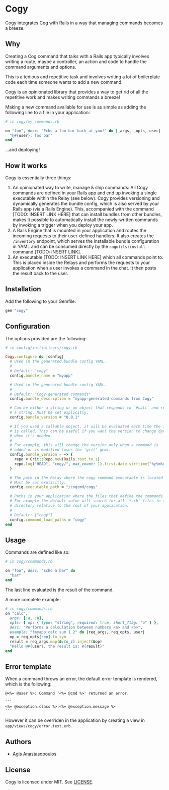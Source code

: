 # Cogy

Cogy integrates [Cog](https://operable.io/) with Rails
in a way that managing commands becomes a breeze.

## Why

Creating a Cog command that talks with a Rails app typically involves writing
a route, maybe a controller, an action and code to handle the command arguments
and options.

This is a tedious and repetitive task and involves writing a lot of boilerplate
code each time someone wants to add a new command.

Cogy is an opinionated library that provides a way to get rid of all the
repetitive work and makes writing commands a breeze!

Making a new command available for use is as simple as adding the following line
to a file in your application:

```ruby
# in cogy/my_commands.rb

on "foo", desc: "Echo a foo bar back at you!" do |_args, _opts, user|
  "@#{user}: foo bar"
end
```

...and deploying!

## How it works

Cogy is essentially three things:

1. An opinionated way to write, manage & ship commands: All Cogy commands are
   defined in your Rails app and end up invoking a single executable within the
   Relay (see below). Cogy provides versioning and dynamically generates the
   bundle config, which is also served by your Rails app (via a Rails Engine).
   This, accompanied with the command [TODO: INSERT LINK HERE] that
   can install bundles from other bundles, makes it possible to automatically
   install the newly-written commands by invoking a trigger when you deploy
   your app.
2. A Rails Engine that is mounted in your application and routes the incoming
   requests to their user-defined handlers. It also creates the `/inventory`
   endpoint, which serves the installable bundle configuration in YAML and can be
   consumed directly by the `cogutils:install` command [TODO: INSERT LINK].
3. An executable [TODO: INSERT LINK HERE] which all commands point to.
   This is placed inside the Relays and performs the requests to your application
   when a user invokes a command in the chat. It then posts the result back
   to the user.

## Installation

Add the following to your Gemfile:

```ruby
gem "cogy"
```

## Configuration

The options provided are the following:

```ruby
# in config/initializers/cogy.rb

Cogy.configure do |config|
  # Used in the generated bundle config YAML.
  #
  # Default: "cogy"
  config.bundle_name = "myapp"

  # Used in the generated bundle config YAML.
  #
  # Default: "Cogy-generated commands"
  config.bundle_description = "myapp-generated commands from Cogy"

  # Can be either a string or an object that responds to `#call` and returns
  # a string. Must be set explicitly.
  config.bundle_version = "0.0.1"

  # If you used a callable object, it will be evaluated each time the inventory
  # is called. This can be useful if you want the version to change dynamically
  # when it's needed.
  #
  # For example, this will change the version only when a command is
  # added or is modified (uses the 'grit' gem).
  config.bundle_version = -> {
    repo = Grit::Repo.new(Rails.root.to_s)
    repo.log("HEAD", "cogy/", max_count: 1).first.date.strftime("%y%m%d.%H%M%S")
  }

  # The path in the Relay where the cogy command executable is located at.
  # Must be set explicitly.
  config.executable_path = "/cogcmd/cogy"

  # Paths in your application where the files that define the commands live in.
  # For example the default value will search for all `*.rb` files in the `cogy/`
  # directory relative to the root of your application.
  #
  # Default: ["cogy"]
  config.command_load_paths = "cogy"
end

```

## Usage

Commands are defined like so:

```ruby
# in cogy/commands.rb

on "foo", desc: "Echo a bar" do
  "bar"
end
```

The last line evaluated is the result of the command.

A more complete example:

```ruby
# in cogy/commands.rb
on "calc",
  args: [:a, :b],
  opts: { op: { type: "string", required: true, short_flag: "o" } },
  desc: "Performs a calculation between numbers <a> and <b>",
  example: "!myapp:calc sum 1 2" do |req_args, req_opts, user|
  op = req_opts[:op].to_sym
  result = req_args.map(&:to_i).inject(&op)
  "Hello @#{user}, the result is: #{result}"
end
```

## Error template

When a command throws an error, the default error template is rendered, which
is the following:

    @<%= @user %>: Command '<%= @cmd %>' returned an error.

    ```
    <%= @exception.class %>:<%= @exception.message %>
    ```

However it can be overriden in the application by creating a view in
`app/views/cogy/error.text.erb`.

## Authors

* [Agis Anastasopoulos](https://github.com/agis-)

## License

Cogy is licensed under MIT. See [LICENSE](LICENSE).




